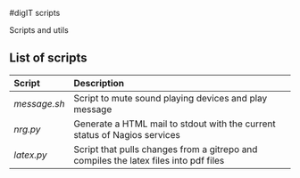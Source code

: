 #digIT scripts

Scripts and utils

## List of scripts
Script          | Description
:------------   | :-------------
_message.sh_    | Script to mute sound playing devices and play message
_nrg.py_        | Generate a HTML mail to stdout with the current status of Nagios services
_latex.py_      | Script that pulls changes from a gitrepo and compiles the latex files into pdf files


